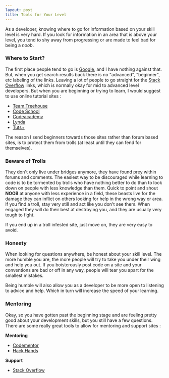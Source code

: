```yaml
---
layout: post
title: Tools for Your Level
---
```


As a developer, knowing where to go for information based on your skill level is very hard. If you look for information in an area that is above your level, you tend to shy away from progressing or are made to feel bad for being a *noob*.

### Where to Start?

The first place people tend to go is [Google](http://lmgtfy.com/), and I have nothing against that. But, when you get search results back there is no "advanced", "beginner", etc labeling of the links. Leaving a lot of people to go straight for the [Stack Overflow](http://stackoverflow.com/) links, which is normally okay for mid to advanced level developers. But when you are beginning or trying to learn, I would suggest to use online tutorial sites :

- [Team Treehouse](http://teamtreehouse.com/)
- [Code School](https://www.codeschool.com/)
- [Codeacademy](http://www.codecademy.com/)
- [Lynda](http://www.lynda.com/)
- [Tuts+](https://tutsplus.com/)

The reason I send beginners towards those sites rather than forum based sites, is to protect them from trolls (at least until they can fend for themselves).

### Beware of Trolls 

They don't only live under bridges anymore, they have found prey within forums and comments. The easiest way to be discouraged while learning to code is to be tormented by trolls who have nothing better to do than to look down on people with less knowledge than them. Quick to point and shout **NOOB** at anyone with less experience in a field, these beasts live for the damage they can inflict on others looking for help in the wrong way or area. If you find a troll, stay very still and act like you don't see them. When engaged they will do their best at destroying you, and they are usually very tough to fight.

If you end up in a troll infested site, just move on, they are very easy to avoid.

### Honesty 

When looking for questions anywhere, be honest about your skill level. The more humble you are, the more people will try to take you under their wing and help you out. If you boisterously post code on a site and your conventions are bad or off in any way, people will tear you apart for the smallest mistakes. 

Being humble will also allow you as a developer to be more open to listening to advice and help. Which in turn will increase the speed of your learning.

### Mentoring

Okay, so you have gotten past the beginning stage and are feeling pretty good about your development skills, but you still have a few questions. There are some really great tools to allow for mentoring and support sites :

**Mentoring**

- [Codementor](https://www.codementor.io/)
- [Hack Hands](https://hackhands.com/)

**Support**

- [Stack Overflow](http://stackoverflow.com/)

